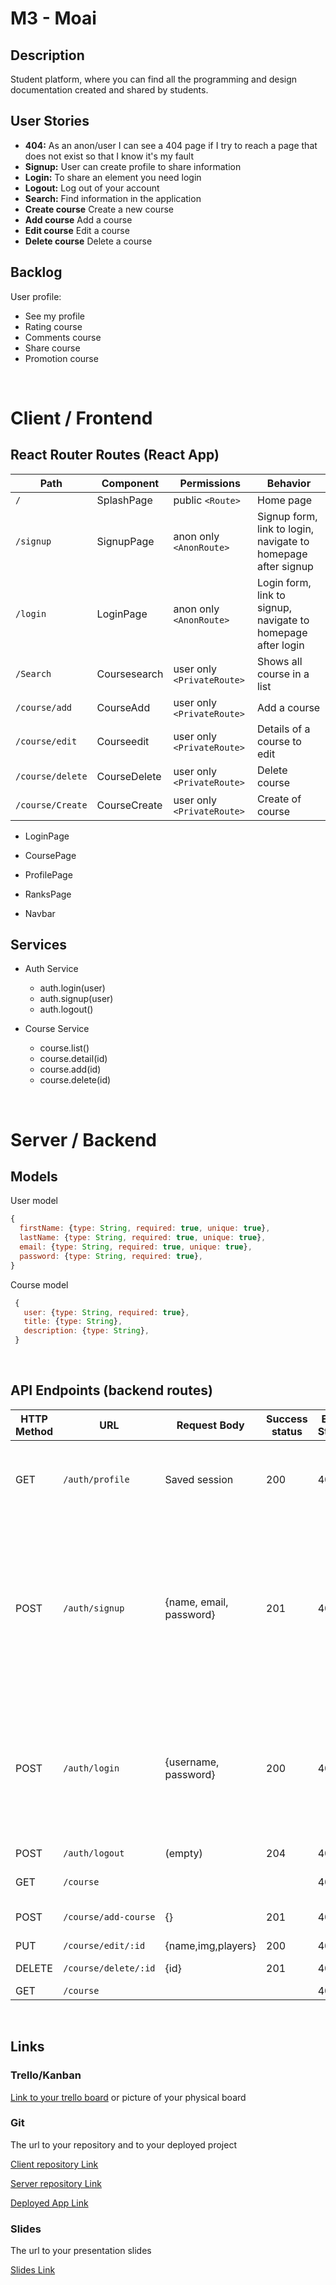 # M3 -  Moai

## Description

Student platform, where you can find all the programming and design documentation created and shared by students.

## User Stories

-  **404:** As an anon/user I can see a 404 page if I try to reach a page that does not exist so that I know it's my fault
-  **Signup:** User can create profile to share information
-  **Login:** To share an element you need login
-  **Logout:** Log out of your account
-  **Search:** Find information in the application
-  **Create course** Create a new course
-  **Add course** Add a course
-  **Edit course** Edit a course
-  **Delete course** Delete a course


## Backlog

User profile:
- See my profile
- Rating course
- Comments course
- Share course
- Promotion course


<br>


# Client / Frontend

## React Router Routes (React App)
| Path                      | Component            | Permissions                 | Behavior                                                     |
| ------------------------- | -------------------- | --------------------------- | ------------------------------------------------------------ |
| `/`                       | SplashPage           | public `<Route>`            | Home page                                                    |
| `/signup`                 | SignupPage           | anon only  `<AnonRoute>`    | Signup form, link to login, navigate to homepage after signup|
| `/login`                  | LoginPage            | anon only `<AnonRoute>`     | Login form, link to signup, navigate to homepage after login |
| `/Search`                 | Coursesearch         | user only `<PrivateRoute>`  | Shows all course in a list                                |
| `/course/add`             | CourseAdd            | user only `<PrivateRoute>`  | Add a course                                              |
| `/course/edit`            | Courseedit           | user only `<PrivateRoute>`  | Details of a course to edit                               |
| `/course/delete`          | CourseDelete         | user only `<PrivateRoute>`  | Delete course                                             |
| `/course/Create`          | CourseCreate         | user only  `<PrivateRoute>` | Create of course                                          |


- LoginPage

- CoursePage

- ProfilePage

- RanksPage

- Navbar


## Services

- Auth Service
  - auth.login(user)
  - auth.signup(user)
  - auth.logout()

- Course Service
  - course.list()
  - course.detail(id)
  - course.add(id)
  - course.delete(id)
  


<br>


# Server / Backend


## Models

User model

```javascript
{
  firstName: {type: String, required: true, unique: true},
  lastName: {type: String, required: true, unique: true},
  email: {type: String, required: true, unique: true},
  password: {type: String, required: true},
}
```



Course model

```javascript
 {
   user: {type: String, required: true},
   title: {type: String},
   description: {type: String},
 }
```


<br>


## API Endpoints (backend routes)

| HTTP Method | URL                         | Request Body                 | Success status | Error Status | Description                                                  |
| ----------- | --------------------------- | ---------------------------- | -------------- | ------------ | ------------------------------------------------------------ |
| GET         | `/auth/profile    `           | Saved session                | 200            | 404          | Check if user is logged in and return profile page           |
| POST        | `/auth/signup`                | {name, email, password}      | 201            | 404          | Checks if fields not empty (422) and user not exists (409), then create user with encrypted password, and store user in session |
| POST        | `/auth/login`                 | {username, password}         | 200            | 401          | Checks if fields not empty (422), if user exists (404), and if password matches (404), then stores user in session |
| POST        | `/auth/logout`                | (empty)                      | 204            | 400          | Logs out the user                                            |
| GET         | `/course`                     |                              |                | 400          | Show all course                                        |
| POST        | `/course/add-course`          | {}                           | 201            | 400          | Create and save a new course                            |
| PUT         | `/course/edit/:id`            | {name,img,players}           | 200            | 400          | edit course                                             |
| DELETE      | `/course/delete/:id`          | {id}                         | 201            | 400          | delete course                                            |
| GET         | `/course`                    |                              |                | 400            | show 


<br>

## Links

### Trello/Kanban

[Link to your trello board](https://trello.com/b/veWRyu9x/m3-project-%F0%9F%97%BF-moai) 
or picture of your physical board

### Git

The url to your repository and to your deployed project

[Client repository Link](https://github.com/Rodrigohernandezsan/client-moai)

[Server repository Link](https://github.com/Rodrigohernandezsan/server-moai)

[Deployed App Link](http://heroku.com)

### Slides

The url to your presentation slides

[Slides Link](http://slides.com)





